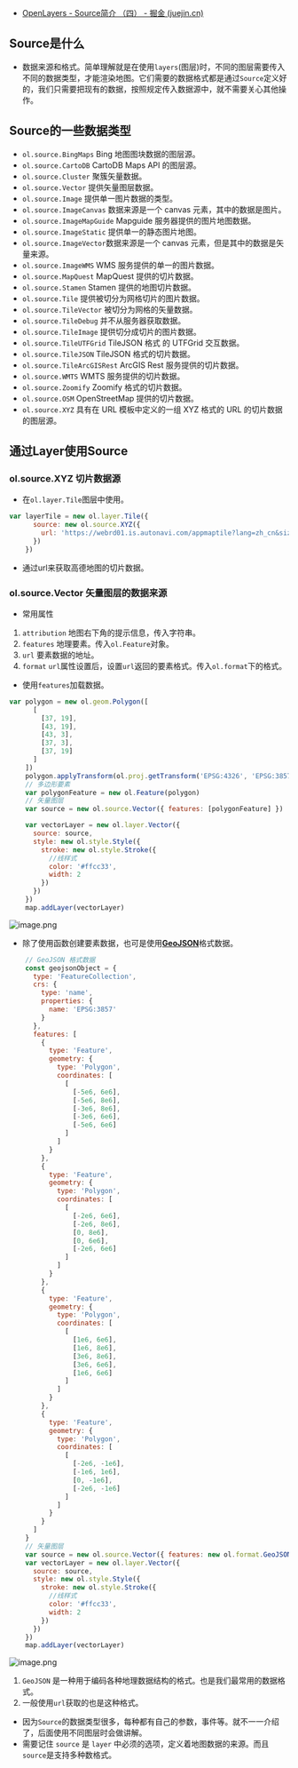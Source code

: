 - [OpenLayers - Source简介 （四） - 掘金 (juejin.cn)](https://juejin.cn/post/6996200345944719368)

## Source是什么

- 数据来源和格式。简单理解就是在使用`layers`(图层)时，不同的图层需要传入不同的数据类型，才能渲染地图。它们需要的数据格式都是通过`Source`定义好的，我们只需要把现有的数据，按照规定传入数据源中，就不需要关心其他操作。

## Source的一些数据类型

- `ol.source.BingMaps` Bing 地图图块数据的图层源。
- `ol.source.CartoDB` CartoDB Maps API 的图层源。
- `ol.source.Cluster` 聚簇矢量数据。
- `ol.source.Vector` 提供矢量图层数据。
- `ol.source.Image` 提供单一图片数据的类型。
- `ol.source.ImageCanvas` 数据来源是一个 canvas 元素，其中的数据是图片。
- `ol.source.ImageMapGuide` Mapguide 服务器提供的图片地图数据。
- `ol.source.ImageStatic` 提供单一的静态图片地图。
- `ol.source.ImageVector`数据来源是一个 canvas 元素，但是其中的数据是矢量来源。
- `ol.source.ImageWMS` WMS 服务提供的单一的图片数据。
- `ol.source.MapQuest` MapQuest 提供的切片数据。
- `ol.source.Stamen` Stamen 提供的地图切片数据。
- `ol.source.Tile` 提供被切分为网格切片的图片数据。
- `ol.source.TileVector` 被切分为网格的矢量数据。
- `ol.source.TileDebug` 并不从服务器获取数据。
- `ol.source.TileImage` 提供切分成切片的图片数据。
- `ol.source.TileUTFGrid` TileJSON 格式 的 UTFGrid 交互数据。
- `ol.source.TileJSON` TileJSON 格式的切片数据。
- `ol.source.TileArcGISRest` ArcGIS Rest 服务提供的切片数据。
- `ol.source.WMTS` WMTS 服务提供的切片数据。
- `ol.source.Zoomify` Zoomify 格式的切片数据。
- `ol.source.OSM` OpenStreetMap 提供的切片数据。
- `ol.source.XYZ` 具有在 URL 模板中定义的一组 XYZ 格式的 URL 的切片数据的图层源。

## 通过Layer使用Source

### ol.source.XYZ 切片数据源

- 在`ol.layer.Tile`图层中使用。

```js
var layerTile = new ol.layer.Tile({
      source: new ol.source.XYZ({
        url: 'https://webrd01.is.autonavi.com/appmaptile?lang=zh_cn&size=1&scale=1&style=8&x={x}&y={y}&z={z}'
      })
    })
```

- 通过url来获取高德地图的切片数据。

### ol.source.Vector 矢量图层的数据来源

- 常用属性

1. `attribution` 地图右下角的提示信息，传入字符串。
2. `features` 地理要素。传入`ol.Feature`对象。
3. `url` 要素数据的地址。
4. `format` `url`属性设置后，设置`url`返回的要素格式。传入`ol.format`下的格式。

- 使用`features`加载数据。

```js
var polygon = new ol.geom.Polygon([
      [
        [37, 19],
        [43, 19],
        [43, 3],
        [37, 3],
        [37, 19]
      ]
    ])
    polygon.applyTransform(ol.proj.getTransform('EPSG:4326', 'EPSG:3857'))
    // 多边形要素
    var polygonFeature = new ol.Feature(polygon)
    // 矢量图层
    var source = new ol.source.Vector({ features: [polygonFeature] })

    var vectorLayer = new ol.layer.Vector({
      source: source,
      style: new ol.style.Style({
        stroke: new ol.style.Stroke({
          //线样式
          color: '#ffcc33',
          width: 2
        })
      })
    })
    map.addLayer(vectorLayer)
```

![image.png](https://p6-juejin.byteimg.com/tos-cn-i-k3u1fbpfcp/57d3b1c747084ed1a8f7773b1f9ad0bb~tplv-k3u1fbpfcp-zoom-in-crop-mark:1304:0:0:0.awebp)

- 除了使用函数创建要素数据，也可是使用[**GeoJSON**](https://link.juejin.cn?target=https%3A%2F%2Fgeojson.org%2F)格式数据。

```js
    // GeoJSON 格式数据
    const geojsonObject = {
      type: 'FeatureCollection',
      crs: {
        type: 'name',
        properties: {
          name: 'EPSG:3857'
        }
      },
      features: [
        {
          type: 'Feature',
          geometry: {
            type: 'Polygon',
            coordinates: [
              [
                [-5e6, 6e6],
                [-5e6, 8e6],
                [-3e6, 8e6],
                [-3e6, 6e6],
                [-5e6, 6e6]
              ]
            ]
          }
        },
        {
          type: 'Feature',
          geometry: {
            type: 'Polygon',
            coordinates: [
              [
                [-2e6, 6e6],
                [-2e6, 8e6],
                [0, 8e6],
                [0, 6e6],
                [-2e6, 6e6]
              ]
            ]
          }
        },
        {
          type: 'Feature',
          geometry: {
            type: 'Polygon',
            coordinates: [
              [
                [1e6, 6e6],
                [1e6, 8e6],
                [3e6, 8e6],
                [3e6, 6e6],
                [1e6, 6e6]
              ]
            ]
          }
        },
        {
          type: 'Feature',
          geometry: {
            type: 'Polygon',
            coordinates: [
              [
                [-2e6, -1e6],
                [-1e6, 1e6],
                [0, -1e6],
                [-2e6, -1e6]
              ]
            ]
          }
        }
      ]
    }
    // 矢量图层
    var source = new ol.source.Vector({ features: new ol.format.GeoJSON().readFeatures(geojsonObject) })
    var vectorLayer = new ol.layer.Vector({
      source: source,
      style: new ol.style.Style({
        stroke: new ol.style.Stroke({
          //线样式
          color: '#ffcc33',
          width: 2
        })
      })
    })
    map.addLayer(vectorLayer)
```

![image.png](https://p9-juejin.byteimg.com/tos-cn-i-k3u1fbpfcp/2a2e9d2382f74a879c119c5e0a0e4764~tplv-k3u1fbpfcp-zoom-in-crop-mark:1304:0:0:0.awebp)

1. `GeoJSON` 是一种用于编码各种地理数据结构的格式。也是我们最常用的数据格式。
2. 一般使用`url`获取的也是这种格式。

- 因为`Source`的数据类型很多，每种都有自己的参数，事件等。就不一一介绍了，后面使用不同图层时会做讲解。
- 需要记住 `source` 是 `layer` 中必须的选项，定义着地图数据的来源。而且`source`是支持多种数格式。